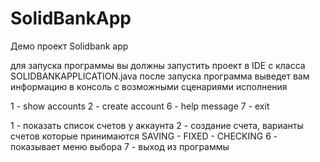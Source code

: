 # SolidBankApp
Демо проект Solidbank app

для запуска программы вы должны запустить проект в IDE c класса SOLIDBANKAPPLICATION.java 
после запуска программа выведет вам информацию в консоль с возможными сценариями исполнения 

1 - show accounts
2 - create account
6 - help message
7 - exit

1 - показать список счетов у аккаунта
2 - создание счета, варианты счетов которые принимаются SAVING - FIXED - CHECKING
6 - показывает меню выбора
7 - выход из программы


